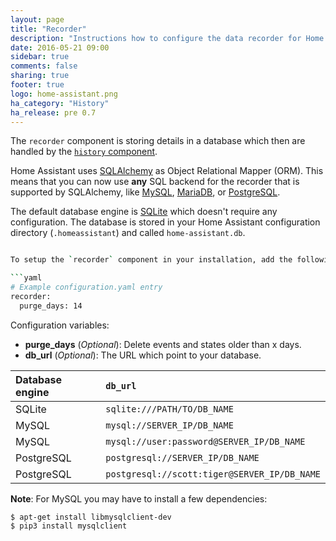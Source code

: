 ```yaml
---
layout: page
title: "Recorder"
description: "Instructions how to configure the data recorder for Home Assistant."
date: 2016-05-21 09:00
sidebar: true
comments: false
sharing: true
footer: true
logo: home-assistant.png
ha_category: "History"
ha_release: pre 0.7
---
```


The `recorder` component is storing details in a database which then are handled by the [`history` component](/components/history/).

Home Assistant uses [SQLAlchemy](http://www.sqlalchemy.org/) as Object Relational Mapper (ORM). This means that you can now use **any** SQL backend for the recorder that is supported by SQLAlchemy, like [MySQL](https://www.mysql.com/), [MariaDB](https://mariadb.org/), or [PostgreSQL](https://www.postgresql.org/).

The default database engine is [SQLite](https://www.sqlite.org/) which doesn't require any configuration. The database is stored in your Home Assistant configuration directory (`.homeassistant`) and called `home-assistant.db`.

```bash

To setup the `recorder` component in your installation, add the following to your `configuration.yaml` file:

```yaml
# Example configuration.yaml entry
recorder:
  purge_days: 14
```

Configuration variables:

- **purge_days** (*Optional*): Delete events and states older than x days.
- **db_url** (*Optional*): The URL which point to your database. 

| Database engine | `db_url`                                                 | 
| :---------------|:---------------------------------------------------------|
| SQLite          | `sqlite:///PATH/TO/DB_NAME`                              |
| MySQL           | `mysql://SERVER_IP/DB_NAME`                              |
| MySQL           | `mysql://user:password@SERVER_IP/DB_NAME`                |
| PostgreSQL      | `postgresql://SERVER_IP/DB_NAME`                         |
| PostgreSQL      | `postgresql://scott:tiger@SERVER_IP/DB_NAME`             |

**Note**: For MySQL you may have to install a few dependencies:  
```
$ apt-get install libmysqlclient-dev
$ pip3 install mysqlclient
```
